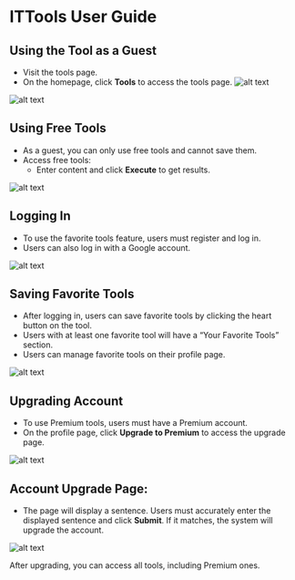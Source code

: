 # ITTools User Guide

## Using the Tool as a Guest
- Visit the tools page.
- On the homepage, click **Tools** to access the tools page.
![alt text](image.png)

![alt text](image-1.png)

## Using Free Tools
- As a guest, you can only use free tools and cannot save them.
- Access free tools:
  - Enter content and click **Execute** to get results.

![alt text](image-2.png)

## Logging In
- To use the favorite tools feature, users must register and log in.
- Users can also log in with a Google account.

![alt text](image-3.png)

## Saving Favorite Tools
- After logging in, users can save favorite tools by clicking the heart button on the tool.
- Users with at least one favorite tool will have a “Your Favorite Tools” section.
- Users can manage favorite tools on their profile page.

![alt text](image-4.png)

## Upgrading Account
- To use Premium tools, users must have a Premium account.
- On the profile page, click **Upgrade to Premium** to access the upgrade page.

![alt text](image-7.png)

## Account Upgrade Page:
- The page will display a sentence. Users must accurately enter the displayed sentence and click **Submit**. If it matches, the system will upgrade the account.

![alt text](image-6.png)

After upgrading, you can access all tools, including Premium ones.